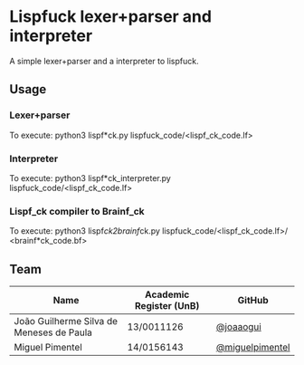 # Lispfuck lexer+parser and interpreter

A simple lexer+parser and a interpreter to lispfuck.

## Usage

### Lexer+parser

To execute: python3 lispf*ck.py lispfuck_code/<lispf_ck_code.lf>

### Interpreter

To execute: python3 lispf*ck_interpreter.py lispfuck_code/<lispf_ck_code.lf>

### Lispf_ck compiler to Brainf_ck

To execute: python3 lispf*ck2brainf*ck.py lispfuck_code/<lispf_ck_code.lf>/ <brainf*ck_code.bf>

## Team

| Name | Academic Register (UnB) | GitHub|
| --- | --- | --- |
| João Guilherme Silva de Meneses de Paula | 13/0011126 | [@joaaogui](https://github.com/joaaogui) |
| Miguel Pimentel | 14/0156143 | [@miguelpimentel](https://github.com/miguelpimentel) |
